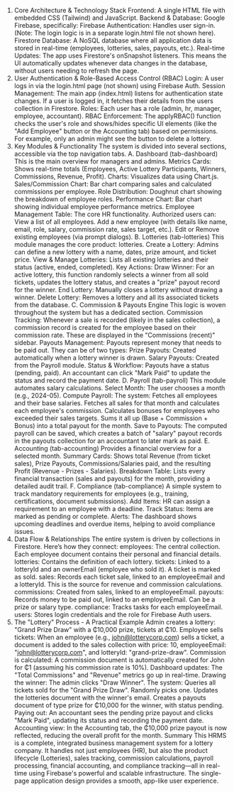 1. Core Architecture & Technology Stack
Frontend: A single HTML file with embedded CSS (Tailwind) and JavaScript.
Backend & Database: Google Firebase, specifically:
Firebase Authentication: Handles user sign-in. (Note: The login logic is in a separate login.html file not shown here).
Firestore Database: A NoSQL database where all application data is stored in real-time (employees, lotteries, sales, payouts, etc.).
Real-time Updates: The app uses Firestore's onSnapshot listeners. This means the UI automatically updates whenever data changes in the database, without users needing to refresh the page.
2. User Authentication & Role-Based Access Control (RBAC)
Login: A user logs in via the login.html page (not shown) using Firebase Auth.
Session Management: The main app (index.html) listens for authentication state changes. If a user is logged in, it fetches their details from the users collection in Firestore.
Roles: Each user has a role (admin, hr, manager, employee, accountant).
RBAC Enforcement: The applyRBAC() function checks the user's role and shows/hides specific UI elements (like the "Add Employee" button or the Accounting tab) based on permissions. For example, only an admin might see the button to delete a lottery.
3. Key Modules & Functionality
The system is divided into several sections, accessible via the top navigation tabs.
A. Dashboard (tab-dashboard)
This is the main overview for managers and admins.
Metrics Cards: Shows real-time totals (Employees, Active Lottery Participants, Winners, Commissions, Revenue, Profit).
Charts: Visualizes data using Chart.js.
Sales/Commission Chart: Bar chart comparing sales and calculated commissions per employee.
Role Distribution: Doughnut chart showing the breakdown of employee roles.
Performance Chart: Bar chart showing individual employee performance metrics.
Employee Management Table: The core HR functionality. Authorized users can:
View a list of all employees.
Add a new employee (with details like name, email, role, salary, commission rate, sales target, etc.).
Edit or Remove existing employees (via prompt dialogs).
B. Lotteries (tab-lotteries)
This module manages the core product: lotteries.
Create a Lottery: Admins can define a new lottery with a name, dates, prize amount, and ticket price.
View & Manage Lotteries: Lists all existing lotteries and their status (active, ended, completed).
Key Actions:
Draw Winner: For an active lottery, this function randomly selects a winner from all sold tickets, updates the lottery status, and creates a "prize" payout record for the winner.
End Lottery: Manually closes a lottery without drawing a winner.
Delete Lottery: Removes a lottery and all its associated tickets from the database.
C. Commission & Payouts Engine
This logic is woven throughout the system but has a dedicated section.
Commission Tracking: Whenever a sale is recorded (likely in the sales collection), a commission record is created for the employee based on their commission rate. These are displayed in the "Commissions (recent)" sidebar.
Payouts Management: Payouts represent money that needs to be paid out. They can be of two types:
Prize Payouts: Created automatically when a lottery winner is drawn.
Salary Payouts: Created from the Payroll module.
Status & Workflow: Payouts have a status (pending, paid). An accountant can click "Mark Paid" to update the status and record the payment date.
D. Payroll (tab-payroll)
This module automates salary calculations.
Select Month: The user chooses a month (e.g., 2024-05).
Compute Payroll: The system:
Fetches all employees and their base salaries.
Fetches all sales for that month and calculates each employee's commission.
Calculates bonuses for employees who exceeded their sales targets.
Sums it all up (Base + Commission + Bonus) into a total payout for the month.
Save to Payouts: The computed payroll can be saved, which creates a batch of "salary" payout records in the payouts collection for an accountant to later mark as paid.
E. Accounting (tab-accounting)
Provides a financial overview for a selected month.
Summary Cards: Shows total Revenue (from ticket sales), Prize Payouts, Commissions/Salaries paid, and the resulting Profit (Revenue - Prizes - Salaries).
Breakdown Table: Lists every financial transaction (sales and payouts) for the month, providing a detailed audit trail.
F. Compliance (tab-compliance)
A simple system to track mandatory requirements for employees (e.g., training, certifications, document submissions).
Add Items: HR can assign a requirement to an employee with a deadline.
Track Status: Items are marked as pending or complete.
Alerts: The dashboard shows upcoming deadlines and overdue items, helping to avoid compliance issues.
4. Data Flow & Relationships
The entire system is driven by collections in Firestore. Here’s how they connect:
employees: The central collection. Each employee document contains their personal and financial details.
lotteries: Contains the definition of each lottery.
tickets: Linked to a lotteryId and an ownerEmail (employee who sold it). A ticket is marked as sold.
sales: Records each ticket sale, linked to an employeeEmail and a lotteryId. This is the source for revenue and commission calculations.
commissions: Created from sales, linked to an employeeEmail.
payouts: Records money to be paid out, linked to an employeeEmail. Can be a prize or salary type.
compliance: Tracks tasks for each employeeEmail.
users: Stores login credentials and the role for Firebase Auth users.
5. The "Lottery" Process - A Practical Example
Admin creates a lottery: "Grand Prize Draw" with a ₵10,000 prize, tickets at ₵10.
Employee sells tickets: When an employee (e.g., john@lotterycorp.com) sells a ticket, a document is added to the sales collection with price: 10, employeeEmail: "john@lotterycorp.com", and lotteryId: "grand-prize-draw".
Commission is calculated: A commission document is automatically created for John for ₵1 (assuming his commission rate is 10%).
Dashboard updates: The "Total Commissions" and "Revenue" metrics go up in real-time.
Drawing the winner: The admin clicks "Draw Winner". The system:
Queries all tickets sold for the "Grand Prize Draw".
Randomly picks one.
Updates the lotteries document with the winner's email.
Creates a payouts document of type prize for ₵10,000 for the winner, with status pending.
Paying out: An accountant sees the pending prize payout and clicks "Mark Paid", updating its status and recording the payment date.
Accounting view: In the Accounting tab, the ₵10,000 prize payout is now reflected, reducing the overall profit for the month.
Summary
This HRMS is a complete, integrated business management system for a lottery company. It handles not just employees (HR), but also the product lifecycle (Lotteries), sales tracking, commission calculations, payroll processing, financial accounting, and compliance tracking—all in real-time using Firebase's powerful and scalable infrastructure. The single-page application design provides a smooth, app-like user experience.

